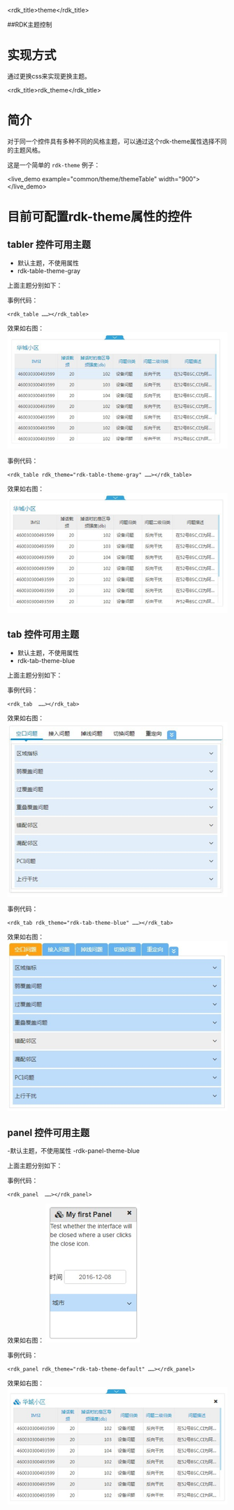 <rdk_title>theme</rdk_title>

##RDK主题控制

# 实现方式 #
通过更换css来实现更换主题。


<rdk_title>rdk_theme</rdk_title>

# 简介 #
对于同一个控件具有多种不同的风格主题，可以通过这个rdk-theme属性选择不同的主题风格。

这是一个简单的 `rdk-theme` 例子：


<live_demo example="common/theme/themeTable" width="900"></live_demo>

# 目前可配置rdk-theme属性的控件 #

## tabler 控件可用主题 ##

- 默认主题，不使用属性
- rdk-table-theme-gray

上面主题分别如下：

事例代码：

	<rdk_table ……></rdk_table>

效果如右图：
	<img src="table-blue.png" alt="rdk-table-theme-blue主题" title="rdk-table-theme-blue主题">

事例代码：

	<rdk_table rdk_theme="rdk-table-theme-gray" ……></rdk_table>

效果如右图：
	<img src="table-gray.png" alt="rdk-table-theme-gray主题" title="rdk-table-theme-gray主题">


## tab 控件可用主题 ##

- 默认主题，不使用属性
- rdk-tab-theme-blue

上面主题分别如下：

事例代码：

	<rdk_tab  ……></rdk_tab>

效果如右图：
	<img src="tab-default.png" alt="rdk-tab-theme-default主题" title="rdk-tab-theme-default主题">
	
事例代码：

	<rdk_tab rdk_theme="rdk-tab-theme-blue" ……></rdk_tab>
	
效果如右图：
	<img src="tab-blue.png" alt="默认主题" title="默认主题">

## panel 控件可用主题 ##

-默认主题，不使用属性
-rdk-panel-theme-blue

上面主题分别如下：

事例代码：

	<rdk_panel  ……></rdk_panel>

效果如右图：
	<img src="panel-default.png" alt="默认主题" title="默认主题">

事例代码：

	<rdk_panel rdk_theme="rdk-tab-theme-default" ……></rdk_panel>
	
效果如右图：
	<img src="panel-blue.png" alt="rdk-panel-theme-blue主题" title="rdk-panel-theme-blue主题">


